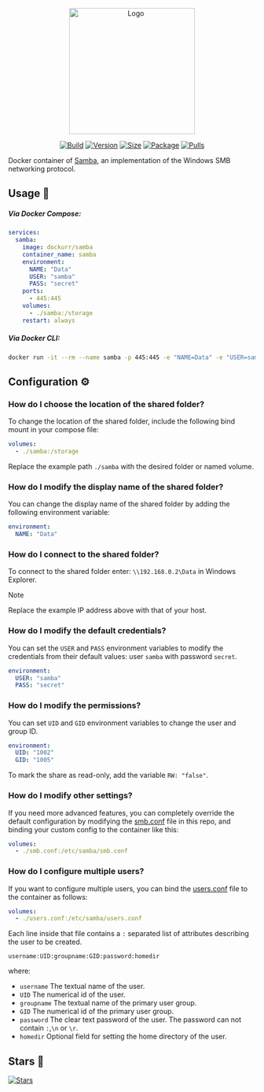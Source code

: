 <div align="center">
<a href="https://github.com/dockur/samba"><img src="https://raw.githubusercontent.com/dockur/samba/master/.github/logo.png" title="Logo" style="max-width:100%;" width="256" /></a>
</div>
<div align="center">

[![Build]][build_url]
[![Version]][tag_url]
[![Size]][tag_url]
[![Package]][pkg_url]
[![Pulls]][hub_url]

</div></h1>

Docker container of [Samba](https://www.samba.org/), an implementation of the Windows SMB networking protocol.

## Usage  🐳

##### Via Docker Compose:

```yaml
services:
  samba:
    image: dockurr/samba
    container_name: samba
    environment:
      NAME: "Data"
      USER: "samba"
      PASS: "secret"
    ports:
      - 445:445
    volumes:
      - ./samba:/storage
    restart: always
```

##### Via Docker CLI:

```bash
docker run -it --rm --name samba -p 445:445 -e "NAME=Data" -e "USER=samba" -e "PASS=secret" -v "${PWD:-.}/samba:/storage" dockurr/samba
```

## Configuration ⚙️

### How do I choose the location of the shared folder?

To change the location of the shared folder, include the following bind mount in your compose file:

```yaml
volumes:
  - ./samba:/storage
```

Replace the example path `./samba` with the desired folder or named volume.

### How do I modify the display name of the shared folder?

You can change the display name of the shared folder by adding the following environment variable:

```yaml
environment:
  NAME: "Data"
```

### How do I connect to the shared folder?

To connect to the shared folder enter: `\\192.168.0.2\Data` in Windows Explorer.

> [!NOTE]
> Replace the example IP address above with that of your host.

### How do I modify the default credentials?

You can set the `USER` and `PASS` environment variables to modify the credentials from their default values: user `samba` with password `secret`.

```yaml
environment:
  USER: "samba"
  PASS: "secret"
```

### How do I modify the permissions?

You can set `UID` and `GID` environment variables to change the user and group ID.

```yaml
environment:
  UID: "1002"
  GID: "1005"
```

To mark the share as read-only, add the variable `RW: "false"`.

### How do I modify other settings?

If you need more advanced features, you can completely override the default configuration by modifying the [smb.conf](https://github.com/dockur/samba/blob/master/smb.conf) file in this repo, and binding your custom config to the container like this:

```yaml
volumes:
  - ./smb.conf:/etc/samba/smb.conf
```

### How do I configure multiple users?

If you want to configure multiple users, you can bind the [users.conf](https://github.com/dockur/samba/blob/master/users.conf) file to the container as follows:

```yaml
volumes:
  - ./users.conf:/etc/samba/users.conf
```

Each line inside that file contains a `:` separated list of attributes describing the user to be created.

`username:UID:groupname:GID:password:homedir`

where:
- `username` The textual name of the user.
- `UID` The numerical id of the user.
- `groupname` The textual name of the primary user group.
- `GID` The numerical id of the primary user group.
- `password` The clear text password of the user. The password can not contain `:`,`\n` or `\r`.
- `homedir` Optional field for setting the home directory of the user.

## Stars 🌟
[![Stars](https://starchart.cc/dockur/samba.svg?variant=adaptive)](https://starchart.cc/dockur/samba)

[build_url]: https://github.com/dockur/samba/
[hub_url]: https://hub.docker.com/r/dockurr/samba
[tag_url]: https://hub.docker.com/r/dockurr/samba/tags
[pkg_url]: https://github.com/dockur/samba/pkgs/container/samba

[Build]: https://github.com/dockur/samba/actions/workflows/build.yml/badge.svg
[Size]: https://img.shields.io/docker/image-size/dockurr/samba/latest?color=066da5&label=size
[Pulls]: https://img.shields.io/docker/pulls/dockurr/samba.svg?style=flat&label=pulls&logo=docker
[Version]: https://img.shields.io/docker/v/dockurr/samba/latest?arch=amd64&sort=semver&color=066da5
[Package]: https://img.shields.io/badge/dynamic/json?url=https%3A%2F%2Fipitio.github.io%2Fbackage%2Fdockur%2Fsamba%2Fsamba.json&query=%24.downloads&logo=github&style=flat&color=066da5&label=pulls
